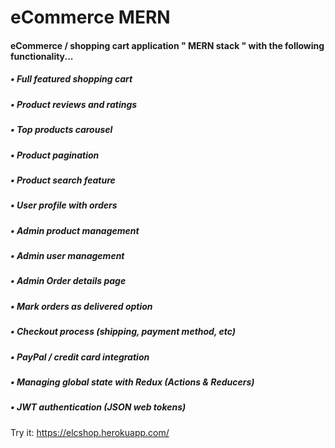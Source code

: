 # eCommerce MERN 
####  eCommerce / shopping cart application " MERN stack " with the following functionality...

##### • Full featured shopping cart

##### • Product reviews and ratings

##### • Top products carousel

##### • Product pagination

##### • Product search feature

##### • User profile with orders

##### • Admin product management

##### • Admin user management

##### • Admin Order details page

##### • Mark orders as delivered option

##### • Checkout process (shipping, payment method, etc)

##### • PayPal / credit card integration

##### •	Managing global state with Redux (Actions & Reducers)

##### •	 JWT authentication (JSON web tokens)
 
 Try it: https://elcshop.herokuapp.com/ 
